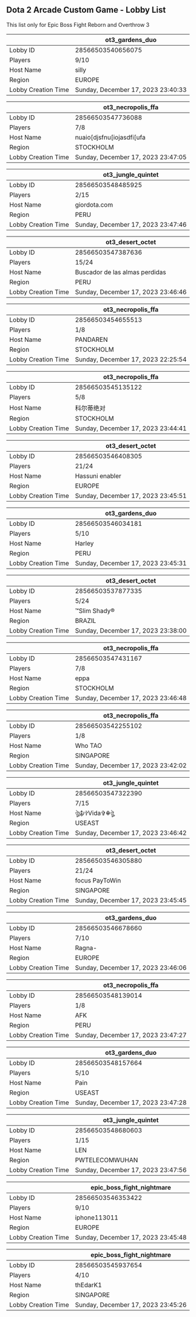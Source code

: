 ## Dota 2 Arcade Custom Game - Lobby List

This list only for Epic Boss Fight Reborn and Overthrow 3

|  | ot3_gardens_duo |
| ------ | ------ |
| Lobby ID | 28566503540656075 |
| Players | 9/10 |
| Host Name | silly |
| Region | EUROPE |
| Lobby Creation Time | Sunday, December 17, 2023 23:40:33 |


|  | ot3_necropolis_ffa |
| ------ | ------ |
| Lobby ID | 28566503547736088 |
| Players | 7/8 |
| Host Name | nuaio[djsfnu[iojasdfi[ufa |
| Region | STOCKHOLM |
| Lobby Creation Time | Sunday, December 17, 2023 23:47:05 |


|  | ot3_jungle_quintet |
| ------ | ------ |
| Lobby ID | 28566503548485925 |
| Players | 2/15 |
| Host Name | giordota.com |
| Region | PERU |
| Lobby Creation Time | Sunday, December 17, 2023 23:47:46 |


|  | ot3_desert_octet |
| ------ | ------ |
| Lobby ID | 28566503547387636 |
| Players | 15/24 |
| Host Name | Buscador de las almas perdidas |
| Region | PERU |
| Lobby Creation Time | Sunday, December 17, 2023 23:46:46 |


|  | ot3_necropolis_ffa |
| ------ | ------ |
| Lobby ID | 28566503454655513 |
| Players | 1/8 |
| Host Name | PANDAREN |
| Region | STOCKHOLM |
| Lobby Creation Time | Sunday, December 17, 2023 22:25:54 |


|  | ot3_necropolis_ffa |
| ------ | ------ |
| Lobby ID | 28566503545135122 |
| Players | 5/8 |
| Host Name | 科尔蒂绝对 |
| Region | STOCKHOLM |
| Lobby Creation Time | Sunday, December 17, 2023 23:44:41 |


|  | ot3_desert_octet |
| ------ | ------ |
| Lobby ID | 28566503546408305 |
| Players | 21/24 |
| Host Name | Hassuni enabler |
| Region | EUROPE |
| Lobby Creation Time | Sunday, December 17, 2023 23:45:51 |


|  | ot3_gardens_duo |
| ------ | ------ |
| Lobby ID | 28566503546034181 |
| Players | 5/10 |
| Host Name | Harley |
| Region | PERU |
| Lobby Creation Time | Sunday, December 17, 2023 23:45:31 |


|  | ot3_desert_octet |
| ------ | ------ |
| Lobby ID | 28566503537877335 |
| Players | 5/24 |
| Host Name | ™Slim Shady® |
| Region | BRAZIL |
| Lobby Creation Time | Sunday, December 17, 2023 23:38:00 |


|  | ot3_necropolis_ffa |
| ------ | ------ |
| Lobby ID | 28566503547431167 |
| Players | 7/8 |
| Host Name | eppa |
| Region | STOCKHOLM |
| Lobby Creation Time | Sunday, December 17, 2023 23:46:48 |


|  | ot3_necropolis_ffa |
| ------ | ------ |
| Lobby ID | 28566503542255102 |
| Players | 1/8 |
| Host Name | Who TAO |
| Region | SINGAPORE |
| Lobby Creation Time | Sunday, December 17, 2023 23:42:02 |


|  | ot3_jungle_quintet |
| ------ | ------ |
| Lobby ID | 28566503547322390 |
| Players | 7/15 |
| Host Name | ঔৣ☬✞Vida✞☬ঔৣ |
| Region | USEAST |
| Lobby Creation Time | Sunday, December 17, 2023 23:46:42 |


|  | ot3_desert_octet |
| ------ | ------ |
| Lobby ID | 28566503546305880 |
| Players | 21/24 |
| Host Name | focus PayToWin |
| Region | SINGAPORE |
| Lobby Creation Time | Sunday, December 17, 2023 23:45:45 |


|  | ot3_gardens_duo |
| ------ | ------ |
| Lobby ID | 28566503546678660 |
| Players | 7/10 |
| Host Name | Ragna- |
| Region | EUROPE |
| Lobby Creation Time | Sunday, December 17, 2023 23:46:06 |


|  | ot3_necropolis_ffa |
| ------ | ------ |
| Lobby ID | 28566503548139014 |
| Players | 1/8 |
| Host Name | AFK |
| Region | PERU |
| Lobby Creation Time | Sunday, December 17, 2023 23:47:27 |


|  | ot3_gardens_duo |
| ------ | ------ |
| Lobby ID | 28566503548157664 |
| Players | 5/10 |
| Host Name | Pain |
| Region | USEAST |
| Lobby Creation Time | Sunday, December 17, 2023 23:47:28 |


|  | ot3_jungle_quintet |
| ------ | ------ |
| Lobby ID | 28566503548680603 |
| Players | 1/15 |
| Host Name | LEN |
| Region | PWTELECOMWUHAN |
| Lobby Creation Time | Sunday, December 17, 2023 23:47:56 |


|  | epic_boss_fight_nightmare |
| ------ | ------ |
| Lobby ID | 28566503546353422 |
| Players | 9/10 |
| Host Name | iphone113011 |
| Region | EUROPE |
| Lobby Creation Time | Sunday, December 17, 2023 23:45:48 |


|  | epic_boss_fight_nightmare |
| ------ | ------ |
| Lobby ID | 28566503545937654 |
| Players | 4/10 |
| Host Name | thEdarK1 |
| Region | SINGAPORE |
| Lobby Creation Time | Sunday, December 17, 2023 23:45:26 |


